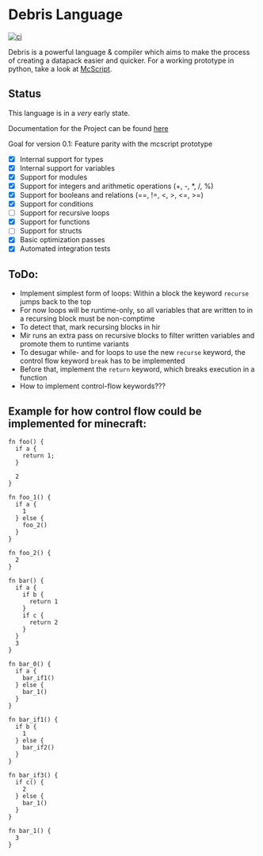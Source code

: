 # Debris Language
[![ci](https://github.com/Inky-developer/debris/workflows/ci/badge.svg)](https://github.com/Inky-developer/debris/actions)

Debris is a powerful language & compiler which aims to make the process of creating a datapack easier and quicker.
For a working prototype in python, take a look at [McScript](https://github.com/Inky-developer/mcscript).

## Status
This language is in a *very* early state. 

Documentation for the Project can be found [here](https://inky-developer.github.io/debris/debris_lang/)

Goal for version 0.1: Feature parity with the mcscript prototype
  - [x] Internal support for types
  - [x] Internal support for variables
  - [x] Support for modules
  - [x] Support for integers and arithmetic operations (+, -, *, /, %)
  - [x] Support for booleans and relations (==, !=, <, >, <=, >=)
  - [x] Support for conditions
  - [ ] Support for recursive loops
  - [x] Support for functions
  - [ ] Support for structs
  - [x] Basic optimization passes
  - [x] Automated integration tests

## ToDo:
  - Implement simplest form of loops:
    Within a block the keyword `recurse` jumps back to the top 
  - For now loops will be runtime-only, so all variables that are written
    to in a recursing block must be non-comptime
  - To detect that, mark recursing blocks in hir
  - Mir runs an extra pass on recursive blocks to filter written variables
    and promote them to runtime variants
  - To desugar while- and for loops to use the new `recurse` keyword, the control flow keyword `break` has to be implemented
  - Before that, implement the `return` keyword, which breaks execution in a function
  - How to implement control-flow keywords???


## Example for how control flow could be implemented for minecraft:
```
fn foo() {
  if a {
    return 1;
  }

  2
}

fn foo_1() {
  if a {
    1
  } else {
    foo_2()
  }
}

fn foo_2() {
  2
}
```

```
fn bar() {
  if a {
    if b {
      return 1
    }
    if c {
      return 2
    }
  }
  3
}

fn bar_0() {
  if a {
    bar_if1()
  } else {
    bar_1()
  }
}

fn bar_if1() {
  if b {
    1
  } else {
    bar_if2()
  }
}

fn bar_if3() {
  if c() {
    2
  } else {
    bar_1()
  }
}

fn bar_1() {
  3
}
```
